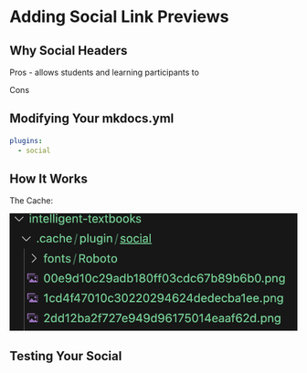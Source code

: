# Adding Social Link Previews

## Why Social Headers

Pros - allows students and learning participants to 

Cons

## Modifying Your mkdocs.yml

```yml
plugins:
  - social
```

## How It Works

The Cache:

![](../img/cache-vscode-screen-image.png)

## 

## Testing Your Social 